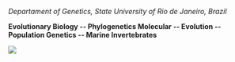 _Departament of Genetics, State University of Rio de Janeiro, Brazil_

**Evolutionary Biology -- Phylogenetics Molecular -- Evolution -- Population Genetics -- Marine Invertebrates**

![](https://komarev.com/ghpvc/?username=depaulats&color=blue&style=flat-square&logo=github&label=PROFILE+VIEWS)

<!--
**depaulats/depaulats** is a ✨ _special_ ✨ repository because its `README.md` (this file) appears on your GitHub profile.

Here are some ideas to get you started:

- 🔭 I’m currently working on ...
- 🌱 I’m currently learning ...
- 👯 I’m looking to collaborate on ...
- 🤔 I’m looking for help with ...
- 💬 Ask me about ...
- 📫 How to reach me: ...
- 😄 Pronouns: ...
- ⚡ Fun fact: ...
-->
